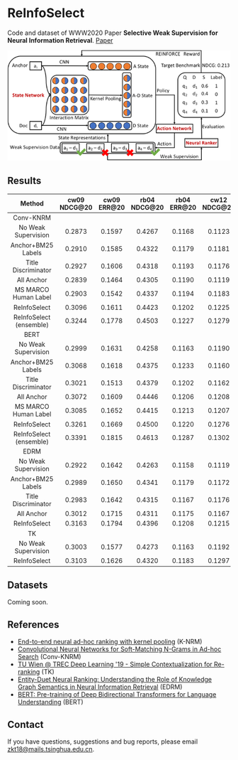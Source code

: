 # ReInfoSelect
Code and dataset of WWW2020 Paper **Selective Weak Supervision for Neural Information Retrieval**. [Paper](https://arxiv.org/pdf/2001.10382.pdf)

![ReInfoSelect](ReInfoSelect.png)

## Results
|Method|cw09 NDCG@20|cw09 ERR@20|rb04 NDCG@20|rb04 ERR@20|cw12 NDCG@20|cw12 ERR@20|
|:----:|:----------:|:---------:|:----------:|:---------:|:----------:|:---------:|
|Conv-KNRM|||||
|No Weak Supervision|0.2873|0.1597|0.4267|0.1168|0.1123|0.0915|
|Anchor+BM25 Labels|0.2910|0.1585|0.4322|0.1179|0.1181|0.0978|
|Title Discriminator|0.2927|0.1606|0.4318|0.1193|0.1176|0.0975|
|All Anchor|0.2839|0.1464|0.4305|0.1190|0.1119|0.0906|
|MS MARCO Human Label|0.2903|0.1542|0.4337|0.1194|0.1183|0.0981|
|ReInfoSelect|0.3096|0.1611|0.4423|0.1202|0.1225|0.1044|
|ReInfoSelect (ensemble)|0.3244|0.1778|0.4503|0.1227|0.1279|0.1042|
|BERT|||||||
|No Weak Supervision|0.2999|0.1631|0.4258|0.1163|0.1190|0.0963|
|Anchor+BM25 Labels|0.3068|0.1618|0.4375|0.1233|0.1160|0.0990|
|Title Discriminator|0.3021|0.1513|0.4379|0.1202|0.1162|0.0981|
|All Anchor|0.3072|0.1609|0.4446|0.1206|0.1208|0.0965|
|MS MARCO Human Label|0.3085|0.1652|0.4415|0.1213|0.1207|0.1024|
|ReInfoSelect|0.3261|0.1669|0.4500|0.1220|0.1276|0.0997|
|ReInfoSelect (ensemble)|0.3391|0.1815|0.4613|0.1287|0.1302|0.1038|
|EDRM|||||
|No Weak Supervision|0.2922|0.1642|0.4263|0.1158|0.1119|0.0910|
|Anchor+BM25 Labels|0.2989|0.1650|0.4341|0.1179|0.1172|0.0947|
|Title Discriminator|0.2983|0.1642|0.4315|0.1167|0.1176|0.0950|
|All Anchor|0.3012|0.1715|0.4311|0.1175|0.1167|0.0958|
|ReInfoSelect|0.3163|0.1794|0.4396|0.1208|0.1215|0.0980|
|TK|||||
|No Weak Supervision|0.3003|0.1577|0.4273|0.1163|0.1192|0.0991|
|ReInfoSelect|0.3103|0.1626|0.4320|0.1183|0.1297|0.1043|

## Datasets
Coming soon.

## References
- [End-to-end neural ad-hoc ranking with kernel pooling](http://www.cs.cmu.edu/afs/cs/user/cx/www/papers/K-NRM.pdf) (K-NRM)
- [Convolutional Neural Networks for Soft-Matching N-Grams in Ad-hoc Search](http://www.cs.cmu.edu/~zhuyund/papers/WSDM_2018_Dai.pdf) (Conv-KNRM)
- [TU Wien @ TREC Deep Learning '19 - Simple Contextualization for Re-ranking](https://arxiv.org/pdf/1912.01385.pdf) (TK)
- [Entity-Duet Neural Ranking: Understanding the Role of Knowledge Graph Semantics in Neural Information Retrieval](https://www.aclweb.org/anthology/P18-1223.pdf) (EDRM)
- [BERT: Pre-training of Deep Bidirectional Transformers for Language Understanding](https://arxiv.org/pdf/1810.04805.pdf) (BERT)

## Contact
If you have questions, suggestions and bug reports, please email zkt18@mails.tsinghua.edu.cn.
